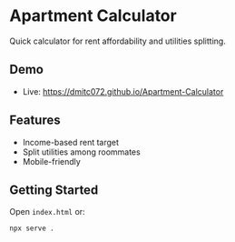 # Apartment Calculator
Quick calculator for rent affordability and utilities splitting.

## Demo
- Live: https://dmitc072.github.io/Apartment-Calculator

## Features
- Income-based rent target
- Split utilities among roommates
- Mobile-friendly

## Getting Started
Open `index.html` or:
```bash
npx serve .
